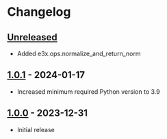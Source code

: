 # Changelog

<!--

Changelog follow the https://keepachangelog.com/ standard (at least the headers)

This allow to:

* auto-parsing release notes during the automated releases from github-action:
  https://github.com/marketplace/actions/pypi-github-auto-release
* Have clickable headers in the rendered markdown

To release a new version (e.g. from `1.0.0` -> `2.0.0`):

* Create a new `# [2.0.0] - YYYY-MM-DD` header and add the current
  `[Unreleased]` notes.
* At the end of the file:
  * Define the new link url:
  `[2.0.0]: https://github.com/google-research/e3x/compare/v1.0.0...v2.0.0`
  * Update the `[Unreleased]` url: `v1.0.0...HEAD` -> `v2.0.0...HEAD`

-->

## [Unreleased]

* Added e3x.ops.normalize_and_return_norm

## [1.0.1] - 2024-01-17

* Increased minimum required Python version to 3.9

## [1.0.0] - 2023-12-31

* Initial release

[Unreleased]: https://github.com/google-research/e3x/compare/v1.0.1...HEAD
[1.0.1]: https://github.com/google-research/e3x/releases/tag/v1.0.1
[1.0.0]: https://github.com/google-research/e3x/releases/tag/v1.0.0
